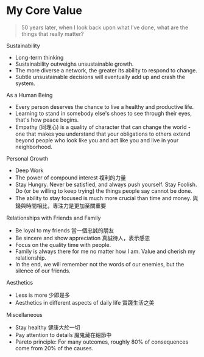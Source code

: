 # My Core Value

>  50 years later, when I look back upon what I’ve done, what are the things that really matter?

Sustainability
- Long-term thinking
- Sustainability outweighs unsustainable growth.
- The more diverse a network, the greater its ability to respond to change. 
- Subtle unsustainable decisions will eventually add up and crash the system.

As a Human Being
- Every person deserves the chance to live a healthy and productive life.
- Learning to stand in somebody else's shoes to see through their eyes, that's how peace begins.
- Empathy (同理心) is a quality of character that can change the world - one that makes you understand that your obligations to others extend beyond people who look like you and act like you and live in your neighborhood.

Personal Growth 
- Deep Work
- The power of compound interest 複利的力量
- Stay Hungry. Never be satisfied, and always push yourself. Stay Foolish. Do (or be willing to keep trying) the things people say cannot be done.
- The ability to stay focused is much more crucial than time and money. 與錢與時間相比，專注力是更加至關重要

Relationships with Friends and Family
- Be loyal to my friends 當一個忠誠的朋友
- Be sincere and show appreciation 真誠待人，表示感恩
- Focus on the quality time with people. 
- Family is always there for me no matter how I am. Value and cherish my relationship. 
- In the end, we will remember not the words of our enemies, but the silence of our friends.

Aesthetics
- Less is more 少即是多
- Aesthetics in different aspects of daily life 實踐生活之美

Miscellaneous
- Stay healthy 健康大於一切
- Pay attention to details 魔鬼藏在細節中
- Pareto principle: For many outcomes, roughly 80% of consequences come from 20% of the causes.